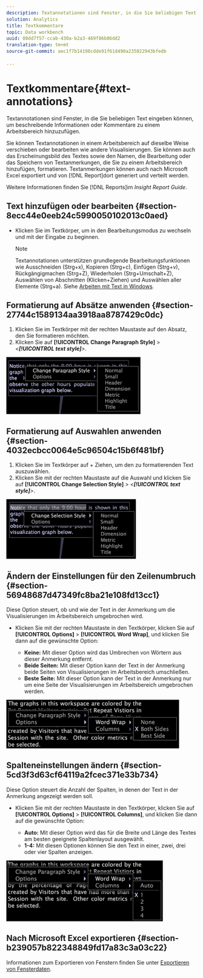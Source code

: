 ```yaml
---
description: Textannotationen sind Fenster, in die Sie beliebigen Text eingeben können, um beschreibende Informationen oder Kommentare zu einem Arbeitsbereich hinzuzufügen.
solution: Analytics
title: Textkommentare
topic: Data workbench
uuid: 08dd7f57-ccab-430a-b2a3-469f86b86dd2
translation-type: tm+mt
source-git-commit: aec1f7b14198cdde91f61d490a235022943bfedb

---
```



# Textkommentare{#text-annotations}

Textannotationen sind Fenster, in die Sie beliebigen Text eingeben können, um beschreibende Informationen oder Kommentare zu einem Arbeitsbereich hinzuzufügen.

Sie können Textannotationen in einem Arbeitsbereich auf dieselbe Weise verschieben oder bearbeiten wie andere Visualisierungen. Sie können auch das Erscheinungsbild des Textes sowie den Namen, die Bearbeitung oder das Speichern von Textanmerkungen, die Sie zu einem Arbeitsbereich hinzufügen, formatieren. Textanmerkungen können auch nach Microsoft Excel exportiert und von [!DNL Report]dort generiert und verteilt werden.

Weitere Informationen finden Sie [!DNL Reports]im *Insight Report Guide*.

## Text hinzufügen oder bearbeiten {#section-8ecc44e0eeb24c5990050102013c0aed}

* Klicken Sie im Textkörper, um in den Bearbeitungsmodus zu wechseln und mit der Eingabe zu beginnen.

   >[!NOTE]
   >
   >Textannotationen unterstützen grundlegende Bearbeitungsfunktionen wie Ausschneiden (Strg+x), Kopieren (Strg+c), Einfügen (Strg+v), Rückgängigmachen (Strg+Z), Wiederholen (Strg+Umschalt+Z), Auswählen von Abschnitten (Klicken+Ziehen) und Auswählen aller Elemente (Strg+a). Siehe [Arbeiten mit Text in Windows](../../../../home/c-get-started/c-wk-win-wksp/c-work-text-win.md#concept-f1222434bf954767808e94b955945c8d).

## Formatierung auf Absätze anwenden {#section-27744c1589134aa3918aa8787429c0dc}

1. Klicken Sie im Textkörper mit der rechten Maustaste auf den Absatz, den Sie formatieren möchten.
1. Klicken Sie auf **[!UICONTROL Change Paragraph Style]** > *&lt;**[!UICONTROL text style]**>*.

![](assets/mnu_Text_Paragraph.png)

## Formatierung auf Auswahlen anwenden {#section-4032ecbcc0064e5c96504c15b6f481bf}

1. Klicken Sie im Textkörper auf + Ziehen, um den zu formatierenden Text auszuwählen.
1. Klicken Sie mit der rechten Maustaste auf die Auswahl und klicken Sie auf **[!UICONTROL Change Selection Style]** > *&lt;**[!UICONTROL text style]**>*.

![](assets/mnu_Text_Selection.png)

## Ändern der Einstellungen für den Zeilenumbruch {#section-56948687d47349fc8ba21e108fd13cc1}

Diese Option steuert, ob und wie der Text in der Anmerkung um die Visualisierungen im Arbeitsbereich umgebrochen wird.

* Klicken Sie mit der rechten Maustaste in den Textkörper, klicken Sie auf **[!UICONTROL Options]** > **[!UICONTROL Word Wrap]**, und klicken Sie dann auf die gewünschte Option:

   * **Keine:** Mit dieser Option wird das Umbrechen von Wörtern aus dieser Anmerkung entfernt.
   * **Beide Seiten:** Mit dieser Option kann der Text in der Anmerkung beide Seiten von Visualisierungen im Arbeitsbereich umschließen.
   * **Beste Seite:** Mit dieser Option kann der Text in der Anmerkung nur um eine Seite der Visualisierungen im Arbeitsbereich umgebrochen werden.

![](assets/mnu_Text_OptionsWrap.png)

## Spalteneinstellungen ändern {#section-5cd3f3d63cf64119a2fcec371e33b734}

Diese Option steuert die Anzahl der Spalten, in denen der Text in der Anmerkung angezeigt werden soll.

* Klicken Sie mit der rechten Maustaste in den Textkörper, klicken Sie auf **[!UICONTROL Options]** > **[!UICONTROL Columns]**, und klicken Sie dann auf die gewünschte Option:

   * **Auto:** Mit dieser Option wird das für die Breite und Länge des Textes am besten geeignete Spaltenlayout ausgewählt.
   * **1-4:** Mit diesen Optionen können Sie den Text in einer, zwei, drei oder vier Spalten anzeigen.

![](assets/mnu_Text_OptionsColumns.png)

## Nach Microsoft Excel exportieren {#section-b239057b822348849fd17a83c3a03c22}

Informationen zum Exportieren von Fenstern finden Sie unter [Exportieren von Fensterdaten](../../../../home/c-get-started/c-wk-win-wksp/c-exp-win-data.md#concept-8df61d64ed434cc5a499023c44197349).
